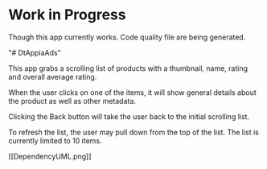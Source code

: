 # Work in Progress

Though this app currently works.
Code quality file are being generated.

"# DtAppiaAds" 

This app grabs a scrolling list of products with
a thumbnail, name, rating and overall average rating.

When the user clicks on one of the items, it will show
general details about the product as well as other metadata.

Clicking the Back button will take the user back to the initial
scrolling list.

To refresh the list, the user may pull down from the top of the list.
The list is currently limited to 10 items.

[[DependencyUML.png]]

